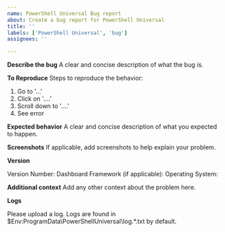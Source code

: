 ```yaml
---
name: PowerShell Universal Bug report
about: Create a bug report for PowerShell Universal
title: ''
labels: ['PowerShell Universal', 'bug']
assignees: ''

---
```


**Describe the bug**
A clear and concise description of what the bug is.

**To Reproduce**
Steps to reproduce the behavior:
1. Go to '...'
2. Click on '....'
3. Scroll down to '....'
4. See error

**Expected behavior**
A clear and concise description of what you expected to happen.

**Screenshots**
If applicable, add screenshots to help explain your problem.

**Version**

Version Number:
Dashboard Framework (if applicable): 
Operating System: 

**Additional context**
Add any other context about the problem here.

**Logs** 

Please upload a log. Logs are found in $Env:ProgramData\PowerShellUniversal\log.*.txt by default.
